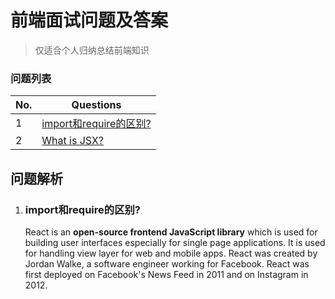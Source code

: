 # 前端面试问题及答案

> 仅适合个人归纳总结前端知识

### 问题列表
| No. | Questions |
| --- | --------- |
|1  | [import和require的区别?](#import和require的区别) |
|2  | [What is JSX?](#what-is-jsx) |

## 问题解析

1. ### import和require的区别?

    React is an **open-source frontend JavaScript library** which is used for building user interfaces especially for single page applications. It is used for handling view layer for web and mobile apps. React was created by Jordan Walke, a software engineer working for Facebook. React was first deployed on Facebook's News Feed in 2011 and on Instagram in 2012.
